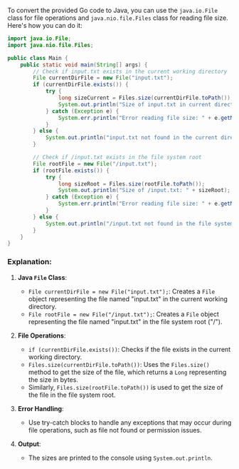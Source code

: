 To convert the provided Go code to Java, you can use the `java.io.File` class for file operations and `java.nio.file.Files` class for reading file size. Here's how you can do it:

```java
import java.io.File;
import java.nio.file.Files;

public class Main {
    public static void main(String[] args) {
        // Check if input.txt exists in the current working directory
        File currentDirFile = new File("input.txt");
        if (currentDirFile.exists()) {
            try {
                long sizeCurrent = Files.size(currentDirFile.toPath());
                System.out.println("Size of input.txt in current directory: " + sizeCurrent);
            } catch (Exception e) {
                System.err.println("Error reading file size: " + e.getMessage());
            }
        } else {
            System.out.println("input.txt not found in the current directory.");
        }

        // Check if /input.txt exists in the file system root
        File rootFile = new File("/input.txt");
        if (rootFile.exists()) {
            try {
                long sizeRoot = Files.size(rootFile.toPath());
                System.out.println("Size of /input.txt: " + sizeRoot);
            } catch (Exception e) {
                System.err.println("Error reading file size: " + e.getMessage());
            }
        } else {
            System.out.println("/input.txt not found in the file system root.");
        }
    }
}
```

### Explanation:
1. **Java `File` Class**:
   - `File currentDirFile = new File("input.txt");`: Creates a `File` object representing the file named "input.txt" in the current working directory.
   - `File rootFile = new File("/input.txt");`: Creates a `File` object representing the file named "input.txt" in the file system root ("/").

2. **File Operations**:
   - `if (currentDirFile.exists())`: Checks if the file exists in the current working directory.
   - `Files.size(currentDirFile.toPath())`: Uses the `Files.size()` method to get the size of the file, which returns a `Long` representing the size in bytes.
   - Similarly, `Files.size(rootFile.toPath())` is used to get the size of the file in the file system root.

3. **Error Handling**:
   - Use try-catch blocks to handle any exceptions that may occur during file operations, such as file not found or permission issues.

4. **Output**:
   - The sizes are printed to the console using `System.out.println`.
